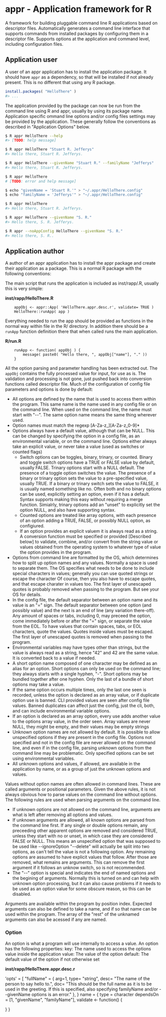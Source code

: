 <!-- README.md is generated from README.Rmd. Please edit that file -->
appr - Application framework for R
==================================

A framework for building pluggable command line R applications based on descriptor files. Automatically generates a command line interface that supports commands from installed packages by configuring them in a descriptor file. Supports options at the application and command level, including configuration files.

Application user
----------------

A user of an appr application has to install the application package. It should have `appr` as a dependency, so that will be installed if not already present. This is no different that using any R package.

``` r
install.packages( "HelloThere" )
#> ...
```

The application provided by the package can now be run from the command line using R and appr, usually by using its package name. Application specific ommand line options and/or config files settings may be provided by the application. These generally follow the conventions as described in "Application Options" below.

``` bash
$ R appr HelloThere --help
#> [TODO: help message]

$ R appr HelloThere "Stuart R. Jefferys"
#> Hello there, Stuart R. Jefferys.

$ R appr HelloThere --givenName "Stuart R." --familyName "Jefferys"
#> Hello there, Stuart R. Jefferys.

$ R appr HelloThere
# [TODO: error and help message]

$ echo "givenName = 'Stuart R.'" > "~/.appr/HelloThere.config"
$ echo "familyName = 'Jefferys'" > "~/.appr/HelloThere.config"

$ R appr HelloThere
#> Hello there, Stuart R. Jefferys.

$ R appr HelloThere --givenName "S. R."
#> Hello there, S. R. Jefferys.

$ R appr --noAppConfig HelloThere --givenName "S. R."
#> Hello there, S. R..
```

Application author
------------------

A author of an appr application has to install the appr package and create their application as a package. This is a normal R package with the following conventions:

The main script that runs the application is included as inst/rapp/<packagename>.R, usually this is very simple:

**inst/rapp/HelloThere.R**

        appObj <- appr::App( 'HelloThere.appr.desc.r', validate= TRUE )
        HelloThere::runApp( app )

Everything needed to run the app should be provided as functions in the normal way within file in the R/ directory. In addition there should be a `runApp` function definition there that when called runs the main application.

**R/run.R**

        runApp <- function( appObj ) {
            message( paste0( "Hello there, ", appObj["name"], "." ))
        } 

All the option parsing and parameter handling has been extracted out. The `appObj` contains the fully processed value for input, for use as is. The validation and processing is not gone, just pushed back into conversion functions called descriptor file. Much of the configuration of config file parameters and options is done by default:

-   All options are defined by the name that is used to access them within the program. This same name is the name used in any config file or on the command line. When used on the command line, the name must start with "--". The same option name means the same thing wherever used.
-   Option names must match the regexp \[A-Za-z\_\]\[A-Za-z\_0-9\]\*
-   Options always have a default value, although that can be NULL. This can be changed by specifying the option in a config file, as an environmental variable, or on the command line. Options either always take an explicit value, or never take a value (used as switches or counted flags)
    -   Switch options can be toggles, binary, trinary, or counted. Binary and toggle switch options have a TRUE or FALSE value by default, usually FALSE. Trinary options start with a NULL default. The presence of a toggle option switches the value. The presence of a binary or trinary option sets the value to a pre-specified value, usually TRUE. If a binary or trinary switch sets the value to FALSE, it is usually named something like no<switchOpt>. Often both <switchOpt> and no<switchOpt> binary options can be used, explicitly setting an option, even if it has a default. Syntax supports making this easy without requiring a merge function. Simialrly, trinary options add an "unset<switchOpt>" to explicitly set the option NULL, and also have supporting syntax.
    -   Counted options are treated like array options, with each presence of an option adding a TRUE, FALSE, or possibly NULL option, as configiured.
    -   If an option provides an explicit valuem it is always read as a string. A conversion function must be specified or provided \[Described below\] to validate, combine, and/or convert from the string value or values obtained from the operating system to whatever type of value the option provides in the program.
-   Options from command line are formatted by the OS, which determines how to split up option names and any values. Normally a space is used to separate them. The OS specifies what needs to be done to include special characters in values; generally you can use quoted strings or escape the character Of course, then you also have to escape quotes, and that escape charater in values too. The first layer of unescaped quotes is probably removed when passing to the program. But see your OS for details.
-   In the config file, the default separator between an option name and its value is an "=" sign. The default separator between one option (and possibly value) and the next is an end of line (any variation there-off). Any amount of spaces or tabs, including 0, may preceed the option, come immediately before or after the "=" sign, or separate the value from the EOL. To have values that contain spaces, tabs, or EOL characters, quote the values. Quotes inside values must be escaped. The first layer of unescaped quotes is removed when passing to the program.
-   Environmental variables may have types other than strings, but the value is always read as a string, hence "42" and 42 are the same value. It is converted back to a value if needed.
-   A short option name composed of one character may be defined as an alias for an option. Short options can only be used on the command line; they always starts with a single hyphen, "-". Short options may be bundled together after one hyphen. Only the last of a bundle of short options may take a value.
-   If the same option occurs multiple times, only the last one seen is recorded, unless the option is declared as an array value, or if duplicate option use is banned. CLI provided values are seen after config file values. Banned duplicates can affect just the config, just the cli, both, and can include environmental variable options.
-   If an option is declared as an array option, every use adds another value to the options array value, in the order seen. Array values are never NULL, they might be empty, and their values may be empty strings
-   Unknown option names are not allowed by default. It is possible to allow unspecified options if they are present in the config file. Options not specified and not in the config file are never allowed on the command line, and even if in the config file, parsing unknown options from the command line may be problematic. Only specified options can be set using environmental variables.
-   All unknown options and values, if allowed, are available in the application by name, or as a group of just the unknown options and values.

Values without option names are often allowed in command lines. These are called arguments or positional parameters. Given the above rules, it is not always obvious how to parse values on the command line without options. The following rules are used when parsing arguments on the command line.

-   If unknown options are not allowed on the command line, arguments are what is left after removing all options and values.
-   If unknown arguments are allowed, all known options are parsed from the command line first. If any single or double options remain, any preceeding other apparent options are removed and considered TRUE, unless they start with no or unset, in which case they are considered FALSE or NULL. This means an unspecified option that was supposed to be used like --ignoreOption "--delete" will actually be split into two options, as can't tell the value is not a following option. Any remaining options are assumed to have explicit values that follow. After those are removed, what remains are arguments. This can remove the first argument if it follows an unknow switch, so is not recommended.
-   The "--" option is special and indicates the end of named options and the begining of arguments. Normally this is turned on and can help with unknown option processing, but it can also cause problems if it needs to be used as an option value for some obscure reason, so this can be disabled.

Arguments are available within the program by position index. Expected arguments can also be defined to take a name, and if so that name can be used within the program. The array of the "rest" of the unknamed arguments can also be acessed if any are named.

### Option

An option is what a program will use internally to access a value. An option has the following properties: key: The name used to access the options value inside the application value: The value of the option default: The default value of the option if not otherwise set

**inst/rapp/HelloThere.appr.desc.r**

'opts' = \[ "fullName" = { arg=1, type= "string", desc= "The name of the person to say hello to.", doc= "This should be the full name as it is to be used in the greeting. If this is specified, also specifying familyName and/or --givenName options is an error." }, } name = { type = character dependsOn = \[1, "givenName", "familyName"\], validate &lt;- function() {

} }
